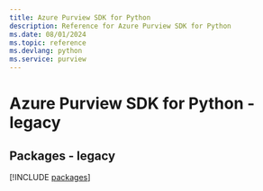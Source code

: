 ```yaml
---
title: Azure Purview SDK for Python
description: Reference for Azure Purview SDK for Python
ms.date: 08/01/2024
ms.topic: reference
ms.devlang: python
ms.service: purview
---
```

# Azure Purview SDK for Python - legacy
## Packages - legacy
[!INCLUDE [packages](purview-index.md)]
